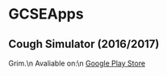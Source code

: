 # GCSEApps
 
## Cough Simulator (2016/2017)
Grim.\n
Avaliable on:\n
[Google Play Store](https://play.google.com/store/apps/details?id=com.j_harrison.coughsimulator2016&hl=en)
